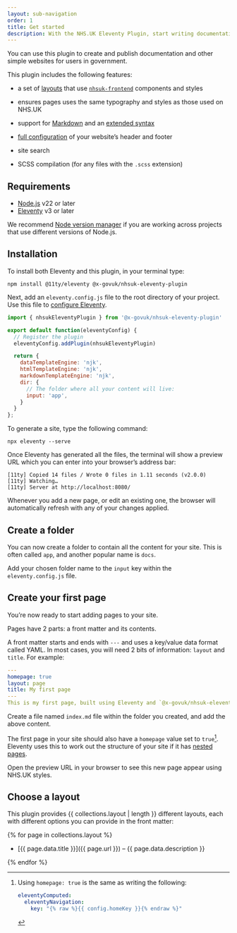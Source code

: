 ```yaml
---
layout: sub-navigation
order: 1
title: Get started
description: With the NHS.UK Eleventy Plugin, start writing documentation rather than spend time building a website.
---
```


You can use this plugin to create and publish documentation and other simple websites for users in government.

This plugin includes the following features:

- a set of [layouts](/layouts) that use [`nhsuk-frontend`](https://github.com/nhsuk/nhsuk-frontend) components and styles

- ensures pages uses the same typography and styles as those used on NHS.UK

- support for [Markdown](/example/markdown) and an [extended syntax](/example/markdown-advanced)

- [full configuration](/options) of your website’s header and footer

- site search

- SCSS compilation (for any files with the `.scss` extension)

## Requirements

- [Node.js](https://nodejs.org) v22 or later
- [Eleventy](https://www.11ty.dev) v3 or later

We recommend [Node version manager](https://github.com/nvm-sh/nvm) if you are working across projects that use different versions of Node.js.

## Installation

To install both Eleventy and this plugin, in your terminal type:

```shell
npm install @11ty/eleventy @x-govuk/nhsuk-eleventy-plugin
```

Next, add an `eleventy.config.js` file to the root directory of your project. Use this file to [configure Eleventy](https://www.11ty.dev/docs/config/).

```js
import { nhsukEleventyPlugin } from '@x-govuk/nhsuk-eleventy-plugin'

export default function(eleventyConfig) {
  // Register the plugin
  eleventyConfig.addPlugin(nhsukEleventyPlugin)

  return {
    dataTemplateEngine: 'njk',
    htmlTemplateEngine: 'njk',
    markdownTemplateEngine: 'njk',
    dir: {
      // The folder where all your content will live:
      input: 'app',
    }
  }
};
```

To generate a site, type the following command:

```shell
npx eleventy --serve
```

Once Eleventy has generated all the files, the terminal will show a preview URL which you can enter into your browser’s address bar:

```shell
[11ty] Copied 14 files / Wrote 0 files in 1.11 seconds (v2.0.0)
[11ty] Watching…
[11ty] Server at http://localhost:8080/
```

Whenever you add a new page, or edit an existing one, the browser will automatically refresh with any of your changes applied.

## Create a folder

You can now create a folder to contain all the content for your site. This is often called `app`, and another popular name is `docs`.

Add your chosen folder name to the `input` key within the `eleventy.config.js` file.

## Create your first page

You’re now ready to start adding pages to your site.

Pages have 2 parts: a front matter and its contents.

A front matter starts and ends with `---` and uses a key/value data format called YAML. In most cases, you will need 2 bits of information: `layout` and `title`. For example:

```yaml
---
homepage: true
layout: page
title: My first page
---
This is my first page, built using Eleventy and `@x-govuk/nhsuk-eleventy-plugin`.
```

Create a file named `index.md` file within the folder you created, and add the above content.

The first page in your site should also have a `homepage` value set to `true`[^1]. Eleventy uses this to work out the structure of your site if it has [nested pages](https://www.11ty.dev/docs/plugins/navigation/).

[^1]: Using `homepage: true` is the same as writing the following:

    ```yaml
    eleventyComputed:
      eleventyNavigation:
        key: "{% raw %}{{ config.homeKey }}{% endraw %}"
    ```

Open the preview URL in your browser to see this new page appear using NHS.UK styles.

## Choose a layout

This plugin provides {{ collections.layout | length }} different layouts, each with different options you can provide in the front matter:

{% for page in collections.layout %}

- [{{ page.data.title }}]({{ page.url }}) – {{ page.data.description }}

{% endfor %}

